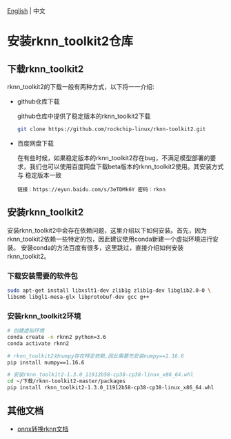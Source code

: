 [English](../../../en/faq/rknpu2/install_rknn_toolkit2.md) | 中文
# 安装rknn_toolkit2仓库

## 下载rknn_toolkit2

rknn_toolkit2的下载一般有两种方式，以下将一一介绍:

* github仓库下载

  github仓库中提供了稳定版本的rknn_toolkit2下载
  ```bash
  git clone https://github.com/rockchip-linux/rknn-toolkit2.git
  ```
  
* 百度网盘下载

  在有些时候，如果稳定版本的rknn_toolkit2存在bug，不满足模型部署的要求，我们也可以使用百度网盘下载beta版本的rknn_toolkit2使用。其安装方式与
  稳定版本一致
  ```text
  链接：https://eyun.baidu.com/s/3eTDMk6Y 密码：rknn
  ```
  
## 安装rknn_toolkit2

安装rknn_toolkit2中会存在依赖问题，这里介绍以下如何安装。首先，因为rknn_toolkit2依赖一些特定的包，因此建议使用conda新建一个虚拟环境进行安装。
安装conda的方法百度有很多，这里跳过，直接介绍如何安装rknn_toolkit2。


### 下载安装需要的软件包
```bash
sudo apt-get install libxslt1-dev zlib1g zlib1g-dev libglib2.0-0 \
libsm6 libgl1-mesa-glx libprotobuf-dev gcc g++
```

### 安装rknn_toolkit2环境
```bash
# 创建虚拟环境
conda create -n rknn2 python=3.6
conda activate rknn2

# rknn_toolkit2对numpy存在特定依赖,因此需要先安装numpy==1.16.6
pip install numpy==1.16.6

# 安装rknn_toolkit2-1.3.0_11912b58-cp38-cp38-linux_x86_64.whl 
cd ~/下载/rknn-toolkit2-master/packages
pip install rknn_toolkit2-1.3.0_11912b58-cp38-cp38-linux_x86_64.whl 
```

## 其他文档
- [onnx转换rknn文档](./export.md)